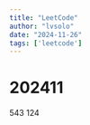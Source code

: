 ```yaml
---
title: "LeetCode"
author: "lvsolo"
date: "2024-11-26"
tags: ['leetcode']
---
```


# 202411
543 124


